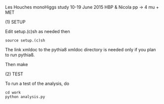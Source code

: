 Les Houches monoHiggs study 10-19 June 2015 HBP & Nicola
	pp -> 4 mu + MET

(1) SETUP
    
Edit setup.(c)sh as needed then

    source setup.(c)sh

The link xmldoc to the pythia8 xmldoc directory is needed only if you plan
    to run pythia8.
    
Then
    make

(2) TEST

To run a test of the analysis, do
    
    cd work
    python analysis.py
	
    
	    
    